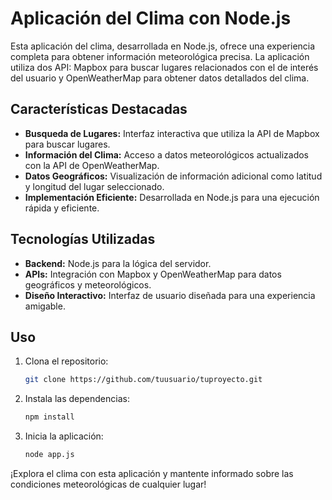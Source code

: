 # Aplicación del Clima con Node.js

Esta aplicación del clima, desarrollada en Node.js, ofrece una experiencia completa para obtener información meteorológica precisa. La aplicación utiliza dos API: Mapbox para buscar lugares relacionados con el de interés del usuario y OpenWeatherMap para obtener datos detallados del clima.

## Características Destacadas

- **Busqueda de Lugares:** Interfaz interactiva que utiliza la API de Mapbox para buscar lugares.
- **Información del Clima:** Acceso a datos meteorológicos actualizados con la API de OpenWeatherMap.
- **Datos Geográficos:** Visualización de información adicional como latitud y longitud del lugar seleccionado.
- **Implementación Eficiente:** Desarrollada en Node.js para una ejecución rápida y eficiente.

## Tecnologías Utilizadas

- **Backend:** Node.js para la lógica del servidor.
- **APIs:** Integración con Mapbox y OpenWeatherMap para datos geográficos y meteorológicos.
- **Diseño Interactivo:** Interfaz de usuario diseñada para una experiencia amigable.

## Uso

1. Clona el repositorio:

    ```bash
    git clone https://github.com/tuusuario/tuproyecto.git
    ```

2. Instala las dependencias:

    ```bash
    npm install
    ```

3. Inicia la aplicación:

    ```bash
    node app.js
    ```

¡Explora el clima con esta aplicación y mantente informado sobre las condiciones meteorológicas de cualquier lugar!
